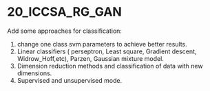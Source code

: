 # 20_ICCSA_RG_GAN
Add some approaches for classification:<br />
1) change one class svm parameters to achieve better results.<br />
2) Linear classifiers ( perseptron, Least square, Gradient descent, Widrow_Hoff,etc), Parzen, Gaussian mixture model.<br />
3) Dimension reduction methods and classification of data with new dimensions.<br />
4) Supervised and unsupervised mode.

